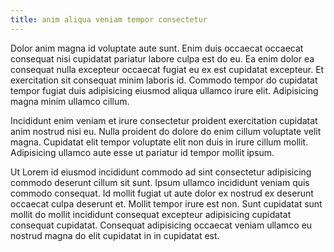 ```yaml
---
title: anim aliqua veniam tempor consectetur
---
```


Dolor anim magna id voluptate aute sunt. Enim duis occaecat occaecat consequat nisi cupidatat pariatur labore culpa est do eu. Ea enim dolor ea consequat nulla excepteur occaecat fugiat eu ex est cupidatat excepteur. Et exercitation sit consequat minim laboris id. Commodo tempor do cupidatat tempor fugiat duis adipisicing eiusmod aliqua ullamco irure elit. Adipisicing magna minim ullamco cillum.

Incididunt enim veniam et irure consectetur proident exercitation cupidatat anim nostrud nisi eu. Nulla proident do dolore do enim cillum voluptate velit magna. Cupidatat elit tempor voluptate elit non duis in irure cillum mollit. Adipisicing ullamco aute esse ut pariatur id tempor mollit ipsum.

Ut Lorem id eiusmod incididunt commodo ad sint consectetur adipisicing commodo deserunt cillum sit sunt. Ipsum ullamco incididunt veniam quis commodo consequat. Id mollit fugiat ut aute dolor ex nostrud ex deserunt occaecat culpa deserunt et. Mollit tempor irure est non. Sunt cupidatat sunt mollit do mollit incididunt consequat excepteur adipisicing cupidatat consequat cupidatat. Consequat adipisicing occaecat veniam ullamco eu nostrud magna do elit cupidatat in in cupidatat est.